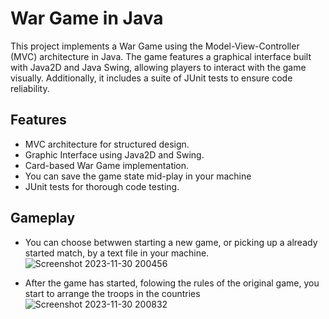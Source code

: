 
# War Game in Java

This project implements a War Game using the Model-View-Controller (MVC) architecture in Java. The game features a graphical interface built with Java2D and Java Swing, allowing players to interact with the game visually. Additionally, it includes a suite of JUnit tests to ensure code reliability.

## Features

- MVC architecture for structured design.
- Graphic Interface using Java2D and Swing.
- Card-based War Game implementation.
- You can save the game state mid-play in your machine
- JUnit tests for thorough code testing.

## Gameplay
- You can choose betwwen starting a new game, or picking up a already started match, by a text file in your machine.
![Screenshot 2023-11-30 200456](https://github.com/miguelthemigs/war/assets/93150152/e6791e48-6673-4fa6-aee4-b71f6232162a)

- After the game has started, folowing the rules of the original game, you start to arrange the troops in the countries
![Screenshot 2023-11-30 200832](https://github.com/miguelthemigs/war/assets/93150152/43f68d3f-8e9f-4bd3-89bc-68c27cd00227)



